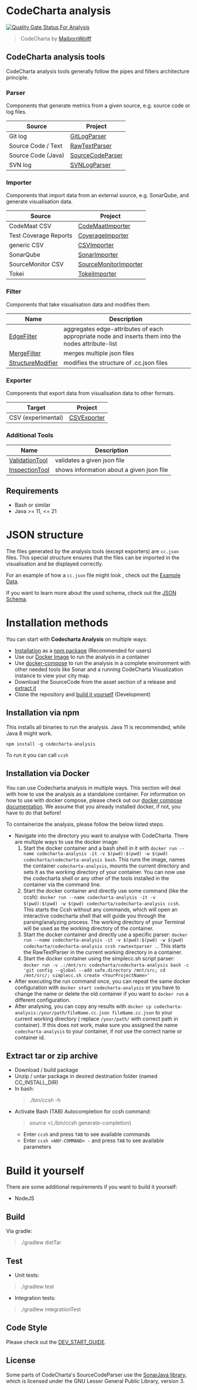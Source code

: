 # CodeCharta analysis

[![Quality Gate Status For Analysis](https://sonarcloud.io/api/project_badges/measure?project=maibornwolff-gmbh_codecharta_analysis&metric=alert_status)](https://sonarcloud.io/summary/new_code?id=maibornwolff-gmbh_codecharta_analysis)

> CodeCharta by [MaibornWolff](https://www.maibornwolff.de)

## CodeCharta analysis tools

CodeCharta analysis tools generally follow the pipes and filters architecture principle.

### Parser

Components that generate metrics from a given source, e.g. source code or log files.

| Source             | Project                                               |
| ------------------ | ----------------------------------------------------- |
| Git log            | [GitLogParser](import/GitLogParser/README.md)         |
| Source Code / Text | [RawTextParser](parser/RawTextParser/README.md)       |
| Source Code (Java) | [SourceCodeParser](import/SourceCodeParser/README.md) |
| SVN log            | [SVNLogParser](import/SVNLogParser/README.md)         |

### Importer

Components that import data from an external source, e.g. SonarQube, and generate visualisation data.

| Source            | Project                                                                          |
| ----------------- | -------------------------------------------------------------------------------- |
| CodeMaat CSV      | [CodeMaatImporter](import/CodeMaatImporter/README.md)                            |
| Test Coverage Reports | [CoverageImporter](import/CoverageImporter/README.md)                            |
| generic CSV       | [CSVImporter](import/CSVImporter/README.md)                                      |
| SonarQube         | [SonarImporter](import/SonarImporter/README.md)                                  |
| SourceMonitor CSV | [SourceMonitorImporter](import/CSVImporter/README.md)                            |
| Tokei             | [TokeiImporter](import/TokeiImporter/README.md)                                  |

### Filter

Components that take visualisation data and modifies them.

| Name                                                    | Description                                                                                        |
| ------------------------------------------------------- | -------------------------------------------------------------------------------------------------- |
| [EdgeFilter](filter/EdgeFilter/README.md)               | aggregates edge-attributes of each appropriate node and inserts them into the nodes attribute-list |
| [MergeFilter](filter/MergeFilter/README.md)             | merges multiple json files                                                                         |
| [StructureModifier](filter/StructureModifier/README.md) | modifies the structure of .cc.json files                                                           |

### Exporter

Components that export data from visualisation data to other formats.

| Target             | Project                                     |
| ------------------ | ------------------------------------------- |
| CSV (experimental) | [CSVExporter](export/CSVExporter/README.md) |

### Additional Tools

| Name                                             | Description                               |
| ------------------------------------------------ |-------------------------------------------|
| [ValidationTool](tools/ValidationTool/README.md) | validates a given json file               |
| [InspectionTool](tools/InspectionTool/README.md)   | shows information about a given json file |

## Requirements

- Bash or similar
- Java >= 11, <= 21

# JSON structure

The files generated by the analysis tools (except exporters) are `cc.json` files. This special structure ensures that the files can be imported in the visualisation and be displayed correctly.

For an example of how a `cc.json` file might look , check out the [Example Data](/visualization/app/codeCharta/assets/sample1.cc.json).

If you want to learn more about the used schema, check out the [JSON Schema](/visualization/app/codeCharta/util/generatedSchema.json).

# Installation methods

You can start with **Codecharta Analysis** on multiple ways:

- [Installation](#installation-via-npm) as a [npm package](#installation-via-npm) (Recommended for users)
- Use our [Docker Image](#installation-via-docker) to run the analysis in a container
- Use [docker-compose](https://maibornwolff.github.io/codecharta/docs/docker-containers/) to run the analysis in a
  complete environment with other needed tools like Sonar and a running CodeCharta Visualization instance to view your
  city map.
- Download the SourceCode from the asset section of a release and [extract it](#extract-tar-or-zip-archive)
- Clone the repository and [build it yourself](#build-it-yourself) (Development)

## Installation via npm

This installs all binaries to run the analysis. Java 11 is recommended, while Java 8 might work.

`npm install -g codecharta-analysis`

To run it you can call `ccsh`

## Installation via Docker

You can use Codecharta analysis in multiple ways. This section will deal with how to use the analysis as a standalone
container. For information on how to use with docker compose, please check out
our [docker compose documentation](https://maibornwolff.github.io/codecharta/docs/overview/dockerized).
We assume that you already installed docker, if not, you have to do that before!

To containerize the analysis, please follow the below listed steps.

- Navigate into the directory you want to analyse with CodeCharta. There are multiple ways to use the docker image:
  1. Start the docker container and a bash shell in it
     with `docker run --name codecharta-analysis -it -v $(pwd):$(pwd) -w $(pwd) codecharta/codecharta-analysis bash`.
     This runs the image, names the container `codecharta-analysis`, mounts the current directory and sets it as the
     working directory of your container. You can now use the codecharta shell or any other of the tools installed in
     the container via the command line.
  2. Start the docker container and directly use some command (like the
     ccsh): `docker run --name codecharta-analysis -it -v $(pwd):$(pwd) -w $(pwd) codecharta/codecharta-analysis ccsh`.
     This starts the Ccsh without any commands, which will open an interactive codecharta shell that will guide you
     through the parsing/analyzing process. The working directory of your Terminal will be used as the working
     directory of the container.
  3. Start the docker container and directly use a specific
     parser: `docker run --name codecharta-analysis -it -v $(pwd):$(pwd) -w $(pwd) codecharta/codecharta-analysis ccsh rawtextparser .`.
     This starts the RawTextParser in the current working directory in a container.
  4. Start the docker container using the simplecc.sh script
     parser: `docker run -v .:/mnt/src codecharta/codecharta-analysis bash -c 'git config --global --add safe.directory /mnt/src; cd
     /mnt/src/; simplecc.sh create <YourProjectName>'`
- After executing the run command once, you can repeat the same docker configuration
  with `docker start codecharta-analysis` or you have to change the name or delete the old container if you want
  to `docker run` a different configuration.
- After analysing, you can copy any results
  with `docker cp codecharta-analysis:/your/path/fileName.cc.json fileName.cc.json` to your current working directory (
  replace `/your/path/` with correct path in container). If this does not work, make sure you assigned the
  name `codecharta-analysis` to your container, if not use the correct name or container id.

## Extract tar or zip archive

- Download / build package
- Unzip / untar package in desired destination folder (named CC_INSTALL_DIR)
- In bash:
  > ./bin/ccsh -h
- Activate Bash (TAB) Autocompletion for ccsh command:
  > source <(./bin/ccsh generate-completion)
  - Enter `ccsh` and press `TAB` to see available commands
  - Enter `ccsh <ANY-COMMAND> -` and press `TAB` to see available parameters

# Build it yourself

There are some additional requirements if you want to build it yourself:

- NodeJS

## Build

Via gradle:

> ./gradlew distTar

## Test

- Unit tests:

> ./gradlew test

- Integration tests:

> ./gradlew integrationTest

## Code Style

Please check out the [DEV_START_GUIDE](../DEV_START_GUIDE.md).

## License

Some parts of CodeCharta's SourceCodeParser use the [SonarJava library](https://github.com/SonarSource/sonar-java/), which is licensed
under the GNU Lesser General Public Library, version 3.
